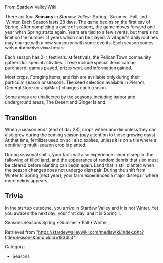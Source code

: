 From Stardew Valley Wiki

There are four **Seasons** in *Stardew Valley*:  Spring,  Summer,  Fall, and  Winter. Each Season lasts 28 days. The game begins on the first day of Spring. After completing a cycle of seasons, the game moves forward one year when Spring starts again. Years are tied to a few events, but there's no limit on the number of years which can be played. A villager's daily routines may change with a new season or with some events. Each season comes with a distinctive visual style.

Each season has 2-4 festivals. At festivals, the Pelican Town community gathers for special activities. These include special items can be purchased, games played, prizes won, and information gained.

Most crops, Foraging items, and fish are available only during their particular season or seasons. The seed selection available in Pierre's General Store (or JojaMart) changes each season.

Some areas are unaffected by the seasons, including indoor and underground areas, The Desert and Ginger Island.

## Transition

When a season ends (end of day 28), crops wither and die unless they can also grow during the coming season (pay attention to those growing days). At that time, fertilizer used on soil also expires, unless it is on a tile where a continuing multi-season crop is planted.

During seasonal shifts, your farm will also experience minor disrepair: the fallowing of tilled land, and the appearance of random debris that also must be cleared before planting can begin again. Land that is still planted when the season changes does not undergo disrepair. During the shift from Winter to Spring (next year), your farm experiences a major disrepair where more debris appears.

## Trivia

In the startup cutscene, you arrive in Stardew Valley and it is not Winter. Yet you awaken the next day, your first day, and it is Spring 1.

Seasons Seasons Spring • Summer • Fall • Winter

Retrieved from "https://stardewvalleywiki.com/mediawiki/index.php?title=Seasons&amp;oldid=183403"

Category:

- Seasons